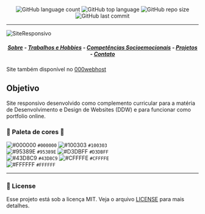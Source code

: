 <p align="center">
    <img alt="GitHub language count" src="https://img.shields.io/github/languages/count/BiancaFSilva/Site">
    <img alt="GitHub top language" src="https://img.shields.io/github/languages/top/BiancaFSilva/Site">
    <img alt="GitHub repo size" src="https://img.shields.io/github/repo-size/BiancaFSilva/Site">
    <img alt="GitHub last commit" src="https://img.shields.io/github/last-commit/BiancaFSilva/Site">
</p>

---

![SiteResponsivo](https://user-images.githubusercontent.com/60801421/83779178-02129700-a662-11ea-94a4-fb6322144df7.jpg)

<h5 align="center">
<a href="https://biancafsilva.github.io/Site/#sobre">Sobre</a> - <a href="https://biancafsilva.github.io/Site/#especial">Trabalhos e Hobbies</a> - <a href="https://biancafsilva.github.io/Site/#socio">Competências Socioemocionais</a> - <a href="https://biancafsilva.github.io/Site/#projeto">Projetos</a> - <a href="https://biancafsilva.github.io/Site/#contato">Contato</a>
</h5>

Site também disponível no  [000webhost](https://biancalesilva.000webhostapp.com/)


## Objetivo 
Site responsivo desenvolvido como complemento curricular para a matéria de Desenvolvimento e Design de Websites (DDW) e para funcionar como portfolio online.

### :art: Paleta de cores :art:
![#000000](https://placehold.it/15/000000/000000?text=+) `#000000`
![#100303](https://placehold.it/15/100303/000000?text=+) `#100303` <br>
![#95389E](https://placehold.it/15/95389E/000000?text=+) `#95389E`
![#D3DBFF](https://placehold.it/15/D3DBFF/000000?text=+) `#D3DBFF` <br>
![#43D8C9](https://placehold.it/15/43D8C9/000000?text=+) `#43D8C9`
![#CFFFFE](https://placehold.it/15/CFFFFE/000000?text=+) `#CFFFFE`<br>
![#FFFFFF](https://placehold.it/15/FFFFFF/000000?text=+) `#FFFFFF`


---

### :memo: License
Esse projeto está sob a licença MIT. Veja o arquivo [LICENSE](LICENSE) para mais detalhes.
